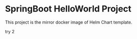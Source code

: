 # SpringBoot HelloWorld Project
 
This project is the mirror docker image of Helm Chart template.

try 2

